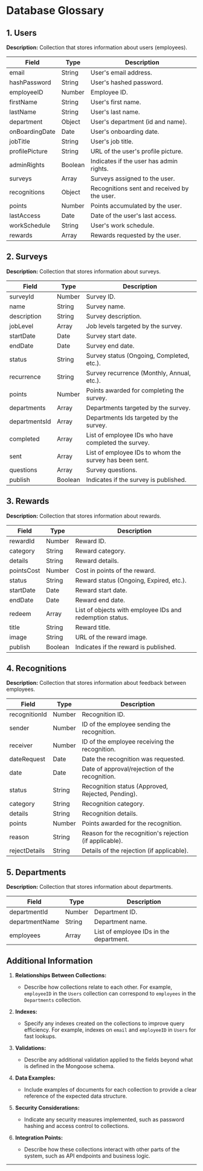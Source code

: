 # Database Glossary

## 1. Users

**Description:** Collection that stores information about users (employees).

| Field          | Type    | Description                                 |
| -------------- | ------- | ------------------------------------------- |
| email          | String  | User's email address.                       |
| hashPassword   | String  | User's hashed password.                     |
| employeeID     | Number  | Employee ID.                                |
| firstName      | String  | User's first name.                          |
| lastName       | String  | User's last name.                           |
| department     | Object  | User's department (id and name).            |
| onBoardingDate | Date    | User's onboarding date.                     |
| jobTitle       | String  | User's job title.                           |
| profilePicture | String  | URL of the user's profile picture.          |
| adminRights    | Boolean | Indicates if the user has admin rights.     |
| surveys        | Array   | Surveys assigned to the user.               |
| recognitions   | Object  | Recognitions sent and received by the user. |
| points         | Number  | Points accumulated by the user.             |
| lastAccess     | Date    | Date of the user's last access.             |
| workSchedule   | String  | User's work schedule.                       |
| rewards        | Array   | Rewards requested by the user.              |

## 2. Surveys

**Description:** Collection that stores information about surveys.

| Field         | Type    | Description                                            |
| ------------- | ------- | ------------------------------------------------------ |
| surveyId      | Number  | Survey ID.                                             |
| name          | String  | Survey name.                                           |
| description   | String  | Survey description.                                    |
| jobLevel      | Array   | Job levels targeted by the survey.                     |
| startDate     | Date    | Survey start date.                                     |
| endDate       | Date    | Survey end date.                                       |
| status        | String  | Survey status (Ongoing, Completed, etc.).              |
| recurrence    | String  | Survey recurrence (Monthly, Annual, etc.).             |
| points        | Number  | Points awarded for completing the survey.              |
| departments   | Array   | Departments targeted by the survey.                    |
| departmentsId | Array   | Departments Ids targeted by the survey.                |
| completed     | Array   | List of employee IDs who have completed the survey.    |
| sent          | Array   | List of employee IDs to whom the survey has been sent. |
| questions     | Array   | Survey questions.                                      |
| publish       | Boolean | Indicates if the survey is published.                  |

## 3. Rewards

**Description:** Collection that stores information about rewards.

| Field      | Type    | Description                                              |
| ---------- | ------- | -------------------------------------------------------- |
| rewardId   | Number  | Reward ID.                                               |
| category   | String  | Reward category.                                         |
| details    | String  | Reward details.                                          |
| pointsCost | Number  | Cost in points of the reward.                            |
| status     | String  | Reward status (Ongoing, Expired, etc.).                  |
| startDate  | Date    | Reward start date.                                       |
| endDate    | Date    | Reward end date.                                         |
| redeem     | Array   | List of objects with employee IDs and redemption status. |
| title      | String  | Reward title.                                            |
| image      | String  | URL of the reward image.                                 |
| publish    | Boolean | Indicates if the reward is published.                    |

## 4. Recognitions

**Description:** Collection that stores information about feedback between employees.

| Field         | Type   | Description                                             |
| ------------- | ------ | ------------------------------------------------------- |
| recognitionId | Number | Recognition ID.                                         |
| sender        | Number | ID of the employee sending the recognition.             |
| receiver      | Number | ID of the employee receiving the recognition.           |
| dateRequest   | Date   | Date the recognition was requested.                     |
| date          | Date   | Date of approval/rejection of the recognition.          |
| status        | String | Recognition status (Approved, Rejected, Pending).       |
| category      | String | Recognition category.                                   |
| details       | String | Recognition details.                                    |
| points        | Number | Points awarded for the recognition.                     |
| reason        | String | Reason for the recognition's rejection (if applicable). |
| rejectDetails | String | Details of the rejection (if applicable).               |

## 5. Departments

**Description:** Collection that stores information about departments.

| Field          | Type   | Description                             |
| -------------- | ------ | --------------------------------------- |
| departmentId   | Number | Department ID.                          |
| departmentName | String | Department name.                        |
| employees      | Array  | List of employee IDs in the department. |

## Additional Information

1. **Relationships Between Collections:**

    - Describe how collections relate to each other. For example, `employeeID` in the `Users` collection can correspond to `employees` in the `Departments` collection.

2. **Indexes:**

    - Specify any indexes created on the collections to improve query efficiency. For example, indexes on `email` and `employeeID` in `Users` for fast lookups.

3. **Validations:**

    - Describe any additional validation applied to the fields beyond what is defined in the Mongoose schema.

4. **Data Examples:**

    - Include examples of documents for each collection to provide a clear reference of the expected data structure.

5. **Security Considerations:**

    - Indicate any security measures implemented, such as password hashing and access control to collections.

6. **Integration Points:**
    - Describe how these collections interact with other parts of the system, such as API endpoints and business logic.

---
